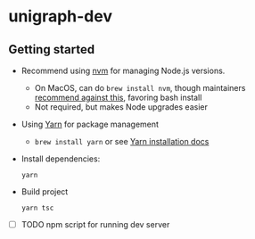 # unigraph-dev

## Getting started

* Recommend using [nvm](https://github.com/nvm-sh/nvm) for managing Node.js versions.
  * On MacOS, can do `brew install nvm`, though maintainers [recommend against this](https://github.com/nvm-sh/nvm#installing-and-updating), favoring bash install
  * Not required, but makes Node upgrades easier

* Using [Yarn](https://github.com/yarnpkg/yarn) for package management
  * `brew install yarn` or see [Yarn installation docs](https://classic.yarnpkg.com/en/docs/install)

* Install dependencies:
  ```
  yarn
  ```

* Build project
  ```
  yarn tsc
  ```

- [ ] TODO npm script for running dev server